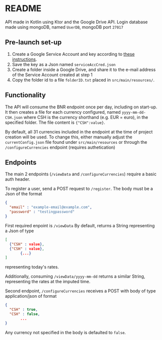 # README
API made in Kotlin using Ktor and the Google Drive API.
Login database made using mongoDB, named `UserDB`, mongoDB port `27017`

## Pre-launch set-up

1. Create a Google Service Account and key according to [these instructions](https://developers.google.com/identity/protocols/oauth2/service-account).
2. Save the key as a Json named `serviceAccCred.json`
3. Create a folder inside a Google Drive, and share it to the e-mail address of the Service Account created at step 1
4. Copy the folder id to a file `folderID.txt` placed in `src/main/resources/`.

## Functionality

The API will consume the BNR endpoint once per day, including on start-up.
It then creates a file for each currency configured, named `yyyy-mm-dd-CSH.json` where CSH is the currency shorthand (e.g. EUR = euro), in the specified folder.
The file content is `{"CSH":value}`. 

By default, all 31 currencies included in the endpoint at the time of project creation will be used.
To change this, either manually adjust the `currentConfig.json` file found under `src/main/resources` or through the `/configureCurrencies` endpoint (requires authetication)

## Endpoints
The main 2 endpoints (`/viewData` and `/configureCurrencies`) require a basic auth header.

To register a user, send a POST request to `/register`. The body must be a Json of the format
```Json
{
  "email" : "example-email@example.com", 
  "password" : "testingpassword" 
}
```

First required enpoint is `/viewData`
By default, returns a String representing a Json of type
```json
[
  {"CSH" : value},
  {"CSH" : value}, 
       {...}
]
```
representing today's rates.

Additionally, consuming `/viewData/yyyy-mm-dd` returns a similar String, representing the rates at the imputed time.

Second endpoint, `/configureCurrencies` receives a POST with body of type application/json of format
```json
{
  "CSH" : true,
  "CSH" : false,
       ...
}
```
Any currency not specified in the body is defaulted to `false`.